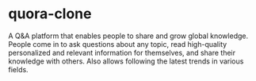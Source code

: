 # quora-clone

A Q&A platform that enables people to share and grow global knowledge. People come in to ask questions about any
topic, read high-quality personalized and relevant information for themselves, and share their knowledge with others.
Also allows following the latest trends in various fields.

